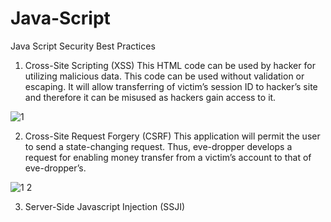 # Java-Script
Java Script Security Best Practices

1. Cross-Site Scripting (XSS)
This HTML code can be used by hacker for utilizing malicious data. This code can be used without validation or escaping.
It will allow transferring of victim’s session ID to hacker’s site and therefore it can be misused as hackers gain access to it.

![1](https://user-images.githubusercontent.com/50174329/80176066-13a16180-8615-11ea-942f-8434387b7b4c.PNG)

2. Cross-Site Request Forgery (CSRF)
This application will permit the user to send a state-changing request.
Thus, eve-dropper develops a request for enabling money transfer from a victim’s account to that of eve-dropper’s.

![1 2](https://user-images.githubusercontent.com/50174329/80175929-b1486100-8614-11ea-8e2e-bfeb789d9acd.PNG)

3. Server-Side Javascript Injection (SSJI)

